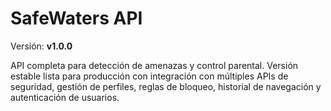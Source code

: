 # SafeWaters API

Versión: **v1.0.0**

API completa para detección de amenazas y control parental. Versión estable lista para producción con integración con múltiples APIs de seguridad, gestión de perfiles, reglas de bloqueo, historial de navegación y autenticación de usuarios.
